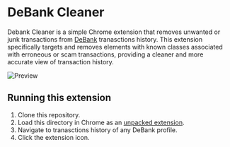 # DeBank Cleaner

Debank Cleaner is a simple Chrome extension that removes unwanted or junk transactions from [DeBank](https://debank.com) tranasctions history. This extension specifically targets and removes elements with known classes associated with erroneous or scam transactions, providing a cleaner and more accurate view of transaction history.

<img src="preview.gif" alt="Preview">

## Running this extension

1. Clone this repository.
2. Load this directory in Chrome as an [unpacked extension](https://developer.chrome.com/docs/extensions/mv3/getstarted/development-basics/#load-unpacked).
3. Navigate to tranasctions history of any DeBank profile.
4. Click the extension icon.